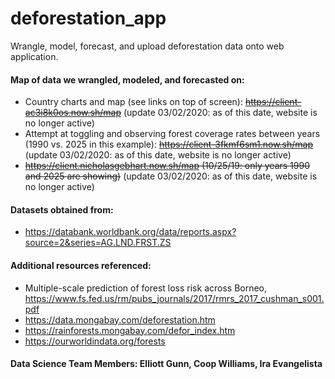 # deforestation_app
Wrangle, model, forecast, and upload deforestation data onto web application.  

#### Map of data we wrangled, modeled, and forecasted on: ####
- Country charts and map (see links on top of screen): ~~https://client-ac3i8k0os.now.sh/map~~ (update 03/02/2020: as of this date, website is no longer active)
- Attempt at toggling and observing forest coverage rates between years (1990 vs. 2025 in this example): ~~https://client-3fkmf6sm1.now.sh/map~~ (update 03/02/2020: as of this date, website is no longer active)
- ~~https://client.nicholasgebhart.now.sh/map (10/25/19: only years 1990 and 2025 are showing)~~ (update 03/02/2020: as of this date, website is no longer active)

#### Datasets obtained from: ####
- https://databank.worldbank.org/data/reports.aspx?source=2&series=AG.LND.FRST.ZS 

#### Additional resources referenced: ####
- Multiple-scale prediction of forest loss risk across Borneo, <https://www.fs.fed.us/rm/pubs_journals/2017/rmrs_2017_cushman_s001.pdf>
- https://data.mongabay.com/deforestation.htm 
- https://rainforests.mongabay.com/defor_index.htm 
- https://ourworldindata.org/forests 

#### Data Science Team Members: Elliott Gunn, Coop Williams, Ira Evangelista
